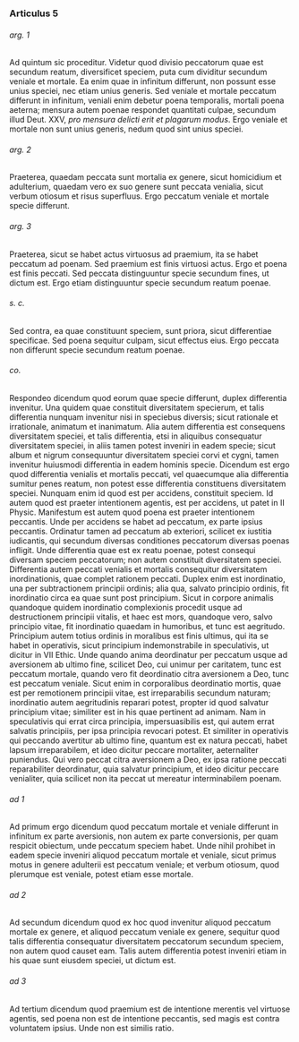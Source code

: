 ### Articulus 5

###### arg. 1
Ad quintum sic proceditur. Videtur quod divisio peccatorum quae est secundum reatum, diversificet speciem, puta cum dividitur secundum veniale et mortale. Ea enim quae in infinitum differunt, non possunt esse unius speciei, nec etiam unius generis. Sed veniale et mortale peccatum differunt in infinitum, veniali enim debetur poena temporalis, mortali poena aeterna; mensura autem poenae respondet quantitati culpae, secundum illud Deut. XXV, *pro mensura delicti erit et plagarum modus*. Ergo veniale et mortale non sunt unius generis, nedum quod sint unius speciei.

###### arg. 2
Praeterea, quaedam peccata sunt mortalia ex genere, sicut homicidium et adulterium, quaedam vero ex suo genere sunt peccata venialia, sicut verbum otiosum et risus superfluus. Ergo peccatum veniale et mortale specie differunt.

###### arg. 3
Praeterea, sicut se habet actus virtuosus ad praemium, ita se habet peccatum ad poenam. Sed praemium est finis virtuosi actus. Ergo et poena est finis peccati. Sed peccata distinguuntur specie secundum fines, ut dictum est. Ergo etiam distinguuntur specie secundum reatum poenae.

###### s. c.
Sed contra, ea quae constituunt speciem, sunt priora, sicut differentiae specificae. Sed poena sequitur culpam, sicut effectus eius. Ergo peccata non differunt specie secundum reatum poenae.

###### co.
Respondeo dicendum quod eorum quae specie differunt, duplex differentia invenitur. Una quidem quae constituit diversitatem specierum, et talis differentia nunquam invenitur nisi in speciebus diversis; sicut rationale et irrationale, animatum et inanimatum. Alia autem differentia est consequens diversitatem speciei, et talis differentia, etsi in aliquibus consequatur diversitatem speciei, in aliis tamen potest inveniri in eadem specie; sicut album et nigrum consequuntur diversitatem speciei corvi et cygni, tamen invenitur huiusmodi differentia in eadem hominis specie. Dicendum est ergo quod differentia venialis et mortalis peccati, vel quaecumque alia differentia sumitur penes reatum, non potest esse differentia constituens diversitatem speciei. Nunquam enim id quod est per accidens, constituit speciem. Id autem quod est praeter intentionem agentis, est per accidens, ut patet in II Physic. Manifestum est autem quod poena est praeter intentionem peccantis. Unde per accidens se habet ad peccatum, ex parte ipsius peccantis. Ordinatur tamen ad peccatum ab exteriori, scilicet ex iustitia iudicantis, qui secundum diversas conditiones peccatorum diversas poenas infligit. Unde differentia quae est ex reatu poenae, potest consequi diversam speciem peccatorum; non autem constituit diversitatem speciei. Differentia autem peccati venialis et mortalis consequitur diversitatem inordinationis, quae complet rationem peccati. Duplex enim est inordinatio, una per subtractionem principii ordinis; alia qua, salvato principio ordinis, fit inordinatio circa ea quae sunt post principium. Sicut in corpore animalis quandoque quidem inordinatio complexionis procedit usque ad destructionem principii vitalis, et haec est mors, quandoque vero, salvo principio vitae, fit inordinatio quaedam in humoribus, et tunc est aegritudo. Principium autem totius ordinis in moralibus est finis ultimus, qui ita se habet in operativis, sicut principium indemonstrabile in speculativis, ut dicitur in VII Ethic. Unde quando anima deordinatur per peccatum usque ad aversionem ab ultimo fine, scilicet Deo, cui unimur per caritatem, tunc est peccatum mortale, quando vero fit deordinatio citra aversionem a Deo, tunc est peccatum veniale. Sicut enim in corporalibus deordinatio mortis, quae est per remotionem principii vitae, est irreparabilis secundum naturam; inordinatio autem aegritudinis reparari potest, propter id quod salvatur principium vitae; similiter est in his quae pertinent ad animam. Nam in speculativis qui errat circa principia, impersuasibilis est, qui autem errat salvatis principiis, per ipsa principia revocari potest. Et similiter in operativis qui peccando avertitur ab ultimo fine, quantum est ex natura peccati, habet lapsum irreparabilem, et ideo dicitur peccare mortaliter, aeternaliter puniendus. Qui vero peccat citra aversionem a Deo, ex ipsa ratione peccati reparabiliter deordinatur, quia salvatur principium, et ideo dicitur peccare venialiter, quia scilicet non ita peccat ut mereatur interminabilem poenam.

###### ad 1
Ad primum ergo dicendum quod peccatum mortale et veniale differunt in infinitum ex parte aversionis, non autem ex parte conversionis, per quam respicit obiectum, unde peccatum speciem habet. Unde nihil prohibet in eadem specie inveniri aliquod peccatum mortale et veniale, sicut primus motus in genere adulterii est peccatum veniale; et verbum otiosum, quod plerumque est veniale, potest etiam esse mortale.

###### ad 2
Ad secundum dicendum quod ex hoc quod invenitur aliquod peccatum mortale ex genere, et aliquod peccatum veniale ex genere, sequitur quod talis differentia consequatur diversitatem peccatorum secundum speciem, non autem quod causet eam. Talis autem differentia potest inveniri etiam in his quae sunt eiusdem speciei, ut dictum est.

###### ad 3
Ad tertium dicendum quod praemium est de intentione merentis vel virtuose agentis, sed poena non est de intentione peccantis, sed magis est contra voluntatem ipsius. Unde non est similis ratio.

